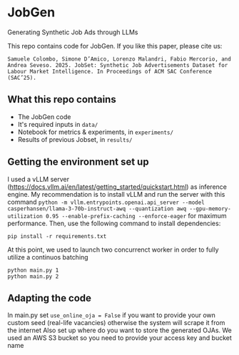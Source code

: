 # JobGen

Generating Synthetic Job Ads through LLMs

This repo contains code for JobGen. If you like this paper, please cite us:

```
Samuele Colombo, Simone D’Amico, Lorenzo Malandri, Fabio Mercorio, and Andrea Seveso. 2025. JobSet: Synthetic Job Advertisements Dataset for Labour Market Intelligence. In Proceedings of ACM SAC Conference (SAC’25).
```

## What this repo contains

- The JobGen code
- It's required inputs in `data/`
- Notebook for metrics & experiments, in `experiments/`
- Results of previous Jobset, in `results/`

## Getting the environment set up

I used a vLLM server (https://docs.vllm.ai/en/latest/getting_started/quickstart.html) as inference engine. My recommendation is to install vLLM and run the server with this command `python -m vllm.entrypoints.openai.api_server --model casperhansen/llama-3-70b-instruct-awq --quantization awq --gpu-memory-utilization 0.95 --enable-prefix-caching --enforce-eager` for maximum performance. Then, use the following command to install dependencies:

```
pip install -r requirements.txt
```

At this point, we used to launch two concurrenct worker in order to fully utilize a continuos batching

```
python main.py 1
python main.py 2
```

## Adapting the code

In main.py set `use_online_oja = False` if you want to provide your own custom seed (real-life vacancies) otherwise the system will scrape it from the internet
Also set up where do you want to store the generated OJAs. We used an AWS S3 bucket so you need to provide your access key and bucket name
